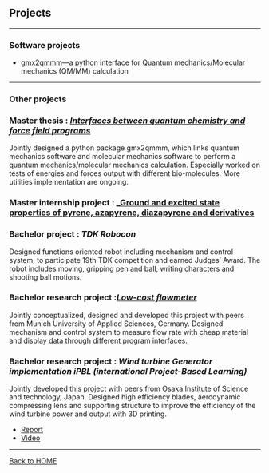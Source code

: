 ## Projects

---

### Software projects

- [gmx2qmmm](https://github.com/gmx2qmmm/gmx2qmmm_portable)—a python interface for Quantum mechanics/Molecular mechanics (QM/MM) calculation

---

### Other projects


### Master thesis : [_Interfaces between quantum chemistry and force field programs_](https://github.com/yuap94/yuap94/blob/gh-pages/pdf/Master_thesis.pdf)

Jointly designed a python package gmx2qmmm, which links quantum mechanics software and molecular mechanics software to perform a quantum mechanics/molecular mechanics calculation. Especially worked on tests of energies and forces output with different bio-molecules. More utilities implementation are ongoing.

### Master internship project :  [_Ground and excited state properties of pyrene, azapyrene, diazapyrene and derivatives](https://github.com/yuap94/yuap94/blob/gh-pages/pdf/Internship_neu.pdf)


### Bachelor project : _TDK Robocon_ <!-- https://www.youtube.com/watch?v=H_iUjzjunIo-->

Designed functions oriented robot including mechanism and control system, to participate 19th TDK competition and earned Judges’ Award. The robot includes moving, gripping pen and ball, writing characters and shooting ball motions.

### Bachelor research project :[_Low-cost flowmeter_](https://github.com/yuap94/yuap94/blob/gh-pages/pdf/Internship_neu.pdf)

Jointly conceptualized, designed and developed this project with peers from Munich University of Applied Sciences, Germany. Designed mechanism and control system to measure flow rate with cheap material and display data through different program interfaces.

### Bachelor research project : _Wind turbine Generator implementation iPBL (international Project-Based Learning)_

Jointly developed this project with peers from Osaka Institute of Science and technology, Japan. Designed high efficiency blades, aerodynamic compressing lens and supporting structure to improve the efficiency of the wind turbine power and output with 3D printing.

- [Report](https://github.com/yuap94/yuap94/blob/gh-pages/pdf/pbl.pdf)
- [Video](https://drive.google.com/file/d/0B-XOMB-MCBcmeFFSNEhBZzRjMlE/view?usp=sharing)

---

[Back to HOME](index)
